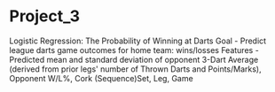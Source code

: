 # Project_3
Logistic Regression: The Probability of Winning at Darts
Goal - Predict league darts game outcomes for home team: wins/losses
Features - Predicted mean and standard deviation of opponent 3-Dart Average
    (derived from prior legs' number of Thrown Darts and Points/Marks), Opponent W/L%, Cork (Sequence)Set, Leg, Game